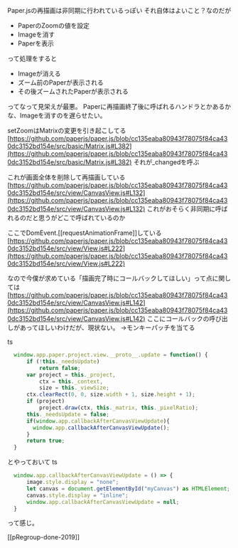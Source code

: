 
Paper.jsの再描画は非同期に行われているっぽい
それ自体はよいこと？なのだが

- PaperのZoomの値を設定
- Imageを消す
- Paperを表示

って処理をすると

- Imageが消える
- ズーム前のPaperが表示される
- その後ズームされたPaperが表示される

ってなって見栄えが最悪。
Paperに再描画終了後に呼ばれるハンドラとかあるかな、Imageを消すのを遅らせたい。

setZoomはMatrixの変更を引き起こしてる
[https://github.com/paperjs/paper.js/blob/cc135eaba80943f78075f84ca430dc3152bd154e/src/basic/Matrix.js#L382](https://github.com/paperjs/paper.js/blob/cc135eaba80943f78075f84ca430dc3152bd154e/src/basic/Matrix.js#L382)
それが_changedを呼ぶ

これが画面全体を削除して再描画している
[https://github.com/paperjs/paper.js/blob/cc135eaba80943f78075f84ca430dc3152bd154e/src/view/CanvasView.js#L132](https://github.com/paperjs/paper.js/blob/cc135eaba80943f78075f84ca430dc3152bd154e/src/view/CanvasView.js#L132)
これがおそらく非同期に呼ばれるのだと思うがどこで呼ばれているのか

ここでDomEvent.[[requestAnimationFrame]]している
[https://github.com/paperjs/paper.js/blob/cc135eaba80943f78075f84ca430dc3152bd154e/src/view/View.js#L222](https://github.com/paperjs/paper.js/blob/cc135eaba80943f78075f84ca430dc3152bd154e/src/view/View.js#L222)

なので今僕が求めている「描画完了時にコールバックしてほしい」って点に関しては
[https://github.com/paperjs/paper.js/blob/cc135eaba80943f78075f84ca430dc3152bd154e/src/view/CanvasView.js#L142](https://github.com/paperjs/paper.js/blob/cc135eaba80943f78075f84ca430dc3152bd154e/src/view/CanvasView.js#L142)
ここにコールバックの呼び出しがあってほしいわけだが、現状ない。
→モンキーパッチを当てる

ts

```typescript
  window.app.paper.project.view.__proto__.update = function() {
      if (!this._needsUpdate)
          return false;
      var project = this._project,
          ctx = this._context,
          size = this._viewSize;
      ctx.clearRect(0, 0, size.width + 1, size.height + 1);
      if (project)
          project.draw(ctx, this._matrix, this._pixelRatio);
      this._needsUpdate = false;
      if(window.app.callbackAfterCanvasViewUpdate){
        window.app.callbackAfterCanvasViewUpdate();
      }
      return true;
  }
```

とやっておいて
ts

```typescript
  window.app.callbackAfterCanvasViewUpdate = () => {
      image.style.display = "none";
      let canvas = document.getElementById("myCanvas") as HTMLElement;
      canvas.style.display = "inline";
      window.app.callbackAfterCanvasViewUpdate = null;
  }
```

って感じ。

[[pRegroup-done-2019]]
